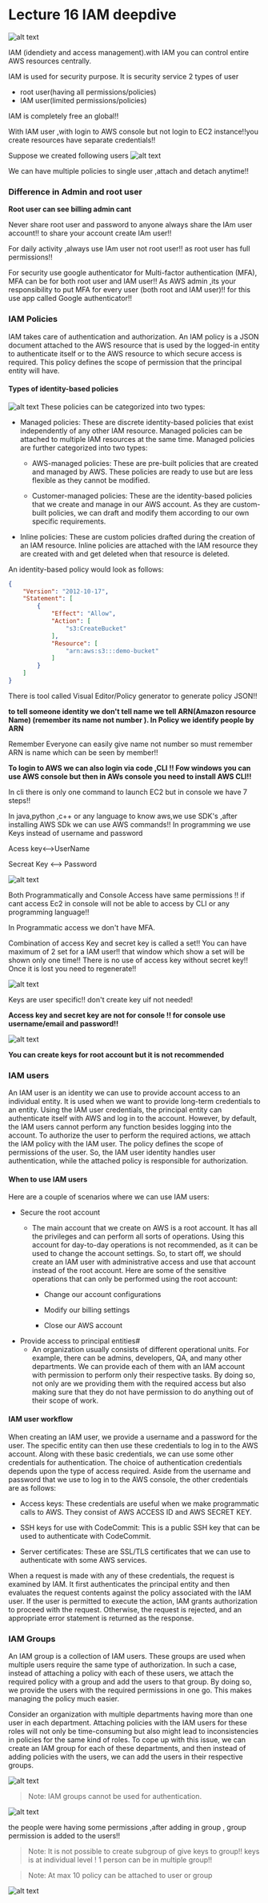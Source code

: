 # Lecture 16 IAM deepdive

![alt text](image-1.png)

IAM (idendiety and access management).with IAM you can control entire AWS resources centrally.

IAM is used for security purpose. It is security service
2 types of user
- root user(having all permissions/policies)
- IAM user(limited permissions/policies)

IAM is completely free an global!!

With IAM user ,with login to AWS console but not login to EC2 instance!!you create resources have separate credentials!!


Suppose we created following users
![alt text](image.png)

We can have multiple policies to single user ,attach and detach anytime!!

### Difference in Admin and root user
__Root user can see billing admin cant__

Never share root user and password to anyone always share the IAm user account!! to share your account create IAm user!!

For daily activity ,always use IAm user not root user!! as root user has full permissions!!

For security use google authenticator for Multi-factor authentication (MFA), MFA can be for both root user and IAM user!! As AWS admin ,its your responsibility to put MFA for every user (both root and IAM user)!!  for this use app called Google authenticator!!

### IAM Policies

IAM takes care of authentication and authorization. An IAM policy is a JSON document attached to the AWS resource that is used by the logged-in entity to authenticate itself or to the AWS resource to which secure access is required. This policy defines the scope of permission that the principal entity will have.

#### Types of identity-based policies

![alt text](image-8.png)
These policies can be categorized into two types:

- Managed policies: These are discrete identity-based policies that exist independently of any other IAM resource. Managed policies can be attached to multiple IAM resources at the same time. Managed policies are further categorized into two types:

    - AWS-managed policies: These are pre-built policies that are created and managed by AWS. These policies are ready to use but are less flexible as they cannot be modified.

    - Customer-managed policies: These are the identity-based policies that we create and manage in our AWS account. As they are custom-built policies, we can draft and modify them according to our own specific requirements.

- Inline policies: These are custom policies drafted during the creation of an IAM resource. Inline policies are attached with the IAM resource they are created with and get deleted when that resource is deleted.

 An identity-based policy would look as follows:
```json
{
    "Version": "2012-10-17",
    "Statement": [
        {
            "Effect": "Allow",
            "Action": [
                "s3:CreateBucket"
            ],
            "Resource": [
                "arn:aws:s3:::demo-bucket"
            ]
        }
    ]
}
````
There is tool called Visual Editor/Policy generator to generate policy JSON!!

__to tell someone identity we don't tell name we tell ARN(Amazon resource Name) (remember its name not number ). In Policy we identify people by ARN__

Remember Everyone can easily give name not number so must remember ARN is name which can be seen by member!!

__To login to AWS we can also login via code ,CLI !! Fow windows you can use AWS console but then in AWs console you need to install AWS CLI!!__

In cli there is only one command to launch EC2 but in console we have 7 steps!!

In java,python ,c++ or any language to know aws,we use SDK's ,after installing AWS SDk we can use AWS commands!!
In programming we use Keys instead of username and password

Acess key<-->UserName

Secreat Key <--> Password

![alt text](image-2.png)

Both Programmatically and Console Access have same permissions !! if cant access Ec2 in console will not be able to access by CLI or any programming language!!

In Programmatic access we don't have MFA. 

Combination of access Key and secret key is called a set!! You can have maximum of 2 set for a IAM user!! that window which show a set will be shown only one time!! There is no use of access key without secret key!! Once it is lost you need to regenerate!!

![alt text](image-3.png)

Keys are user specific!! don't create key uif not needed!

__Access key and secret key are not for console !! for console use username/email and password!!__

![alt text](image-4.png)

__You can create keys for root account but it is not recommended__
### IAM users
An IAM user is an identity we can use to provide account access to an individual entity. It is used when we want to provide long-term credentials to an entity. Using the IAM user credentials, the principal entity can authenticate itself with AWS and log in to the account. However, by default, the IAM users cannot perform any function besides logging into the account. To authorize the user to perform the required actions, we attach the IAM policy with the IAM user. The policy defines the scope of permissions of the user. So, the IAM user identity handles user authentication, while the attached policy is responsible for authorization.

#### When to use IAM users
Here are a couple of scenarios where we can use IAM users:

- Secure the root account
    - The main account that we create on AWS is a root account. It has all the privileges and can perform all sorts of operations. Using this account for day-to-day operations is not recommended, as it can be used to change the account settings. So, to start off, we should create an IAM user with administrative access and use that account instead of the root account. Here are some of the sensitive operations that can only be performed using the root account:

        - Change our account configurations

        - Modify our billing settings

        - Close our AWS account
- Provide access to principal entities#
    - An organization usually consists of different operational units. For example, there can be admins, developers, QA, and many other departments. We can provide each of them with an IAM account with permission to perform only their respective tasks. By doing so, not only are we providing them with the required access but also making sure that they do not have permission to do anything out of their scope of work.   

#### IAM user workflow
When creating an IAM user, we provide a username and a password for the user. The specific entity can then use these credentials to log in to the AWS account. Along with these basic credentials, we can use some other credentials for authentication. The choice of authentication credentials depends upon the type of access required. Aside from the username and password that we use to log in to the AWS console, the other credentials are as follows:

- Access keys: These credentials are useful when we make programmatic calls to AWS. They consist of AWS ACCESS ID and AWS SECRET KEY.

- SSH keys for use with CodeCommit: This is a public SSH key that can be used to authenticate with CodeCommit.

- Server certificates: These are SSL/TLS certificates that we can use to authenticate with some AWS services.

When a request is made with any of these credentials, the request is examined by IAM. It first authenticates the principal entity and then evaluates the request contents against the policy associated with the IAM user. If the user is permitted to execute the action, IAM grants authorization to proceed with the request. Otherwise, the request is rejected, and an appropriate error statement is returned as the response.    

### IAM Groups

An IAM group is a collection of IAM users. These groups are used when multiple users require the same type of authorization. In such a case, instead of attaching a policy with each of these users, we attach the required policy with a group and add the users to that group. By doing so, we provide the users with the required permissions in one go. This makes managing the policy much easier.

Consider an organization with multiple departments having more than one user in each department. Attaching policies with the IAM users for these roles will not only be time-consuming but also might lead to inconsistencies in policies for the same kind of roles. To cope up with this issue, we can create an IAM group for each of these departments, and then instead of adding policies with the users, we can add the users in their respective groups.

![alt text](image-5.png)

> Note: IAM groups cannot be used for authentication.

![alt text](image-6.png)

the people were having some permissions ,after adding in group , group permission is added to the users!!

> Note: It is not possible to create subgroup of give keys to group!! keys is at individual level ! 1 person can be in multiple group!!

>Note: At max 10 policy can be attached to user or group

![alt text](image-7.png)